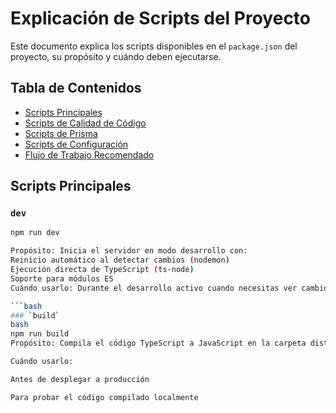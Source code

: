 # Explicación de Scripts del Proyecto

Este documento explica los scripts disponibles en el `package.json` del proyecto, su propósito y cuándo deben ejecutarse.

## Tabla de Contenidos
- [Scripts Principales](#scripts-principales)
- [Scripts de Calidad de Código](#scripts-de-calidad-de-código)
- [Scripts de Prisma](#scripts-de-prisma)
- [Scripts de Configuración](#scripts-de-configuración)
- [Flujo de Trabajo Recomendado](#flujo-de-trabajo-recomendado)

## Scripts Principales

### `dev`
```bash
npm run dev

Propósito: Inicia el servidor en modo desarrollo con:
Reinicio automático al detectar cambios (nodemon)
Ejecución directa de TypeScript (ts-node)
Soporte para módulos ES
Cuándo usarlo: Durante el desarrollo activo cuando necesitas ver cambios en tiempo real.

```bash
### `build`
bash
npm run build
Propósito: Compila el código TypeScript a JavaScript en la carpeta dist/.

Cuándo usarlo:

Antes de desplegar a producción

Para probar el código compilado localmente